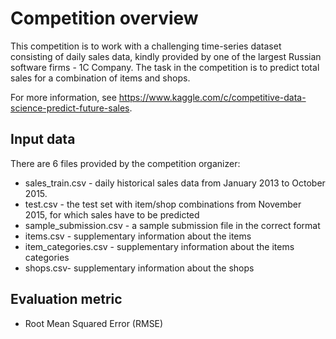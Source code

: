 # Competition overview
This competition is to work with a challenging time-series dataset consisting of daily sales data, kindly provided by one of the largest Russian software firms - 1C Company. The task in the competition is to predict total sales for a combination of items and shops. 

For more information, see https://www.kaggle.com/c/competitive-data-science-predict-future-sales.

## Input data
There are 6 files provided by the competition organizer:
* sales_train.csv - daily historical sales data from January 2013 to October 2015.
* test.csv - the test set with item/shop combinations from November 2015, for which sales have to be predicted
* sample_submission.csv - a sample submission file in the correct format
* items.csv - supplementary information about the items
* item_categories.csv - supplementary information about the items categories
* shops.csv- supplementary information about the shops

## Evaluation metric
* Root Mean Squared Error (RMSE)
